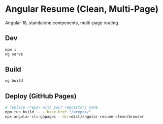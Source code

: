 # Angular Resume (Clean, Multi-Page)

Angular 18, standalone components, multi-page routing.

## Dev
```bash
npm i
ng serve
```

## Build
```bash
ng build
```

## Deploy (GitHub Pages)
```bash
# replace <repo> with your repository name
npm run build -- --base-href "/<repo>/"
npx angular-cli-ghpages --dir=dist/angular-resume-clean/browser
```